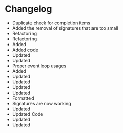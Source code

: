 # Changelog 
- Duplicate check for completion items
- Added the removal of signatures that are too small
- Refactoring
- Refactoring
- Added
- Added code
- Updated
- Updated
- Proper event loop usages
- Added
- Updated
- Updated
- Updated
- Updated
- Formatted
- Signatures are now working
- Updated
- Updated Code
- Updated
- Updated
